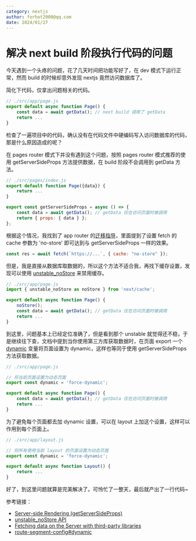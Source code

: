 ```yaml
---
category: nextjs
author: forhot2000@qq.com
date: 2024/01/27
---
```


# 解决 next build 阶段执行代码的问题

今天遇到一个头疼的问题，花了几天时间把功能写好了，在 dev 模式下运行正常，然而 build 的时候却意外发现 nextjs 竟然访问数据库了。

简化下代码，仅拿出问题相关的代码。

```js
// ./src/app/page.js
export default async function Page() {
    const data = await getData(); // next build 调用了 getData
    return ...
}
```

检查了一遍项目中的代码，确认没有在代码文件中硬编码写入访问数据库的代码，那是什么原因造成的呢？

在 pages router 模式下并没有遇到这个问题，按照 pages router 模式推荐的使用 getServerSideProps 方法提供数据，在 build 阶段不会调用到 getData 方法。

```js
// ./src/pages/index.js
export default function Page({data}) {
    return ...
}

export const getServerSideProps = async () => {
    const data = await getData(); // getData 仅在访问页面时被调用
    return { props: { data } };
};
```

根据这个情况，我找到了 app router 的[迁移指导][1]，里面提到了设置 fetch 的 cache 参数为 'no-store' 即可达到与 getServerSideProps 一样的效果。

```js
const res = await fetch(`https://...`, { cache: "no-store" });
```

但是，我是直接从数据库取数据的，所以这个方法不适合我，再找下缓存设置，发现可以使用 [unstable_noStore][3] 来禁用缓存。

```js
// ./src/app/page.js
import { unstable_noStore as noStore } from 'next/cache';

export default async function Page() {
    noStore();
    const data = await getData(); // getData 仅在访问页面时被调用
    return ...
}
```

到这里，问题基本上已经定位准确了，但是看到那个 unstable 就觉得还不稳，于是继续往下查，文档中提到当你使用第三方库获取数据时，在页面 export 一个 [dynamic][4] 变量将页面设置为 dynamic，这样也等同于使用 getServerSideProps 方法获取数据。

```js
// ./src/app/page.js

// 将当前页面设置为动态页面
export const dynamic = 'force-dynamic';

export default async function Page() {
    const data = await getData(); // getData 仅在访问页面时被调用
    return ...
}
```

为了避免每个页面都去加 dynamic 设置，可以在 layout 上加这个设置，这样可以作用到每个页面上。

```js
// ./src/app/layout.js

// 将所有使用当前 layout 的页面设置为动态页面
export const dynamic = 'force-dynamic';

export default async function Layout() {
    return ...
}
```

好了，到这里问题就算是完美解决了。可怜忙了一整天，最后就产出了一行代码~

参考链接：

- [Server-side Rendering (getServerSideProps)][1]
- [unstable_noStore API][3]
- [Fetching data on the Server with third-party libraries][2]
- [route-segment-config#dynamic][4]

[1]: https://nextjs.org/docs/app/building-your-application/upgrading/app-router-migration#server-side-rendering-getserversideprops
[2]: https://nextjs.org/docs/app/building-your-application/data-fetching/fetching-caching-and-revalidating#fetching-data-on-the-server-with-third-party-libraries
[3]: https://nextjs.org/docs/app/api-reference/functions/unstable_noStore
[4]: https://nextjs.org/docs/app/api-reference/file-conventions/route-segment-config#dynamic
